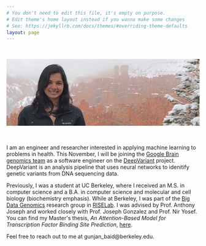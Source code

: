 ```yaml
---
# You don't need to edit this file, it's empty on purpose.
# Edit theme's home layout instead if you wanna make some changes
# See: https://jekyllrb.com/docs/themes/#overriding-theme-defaults
layout: page
---
```


<br>

![me](/assets/images/me.jpg)

<br>

I am an engineer and researcher interested in applying machine learning to problems in health. This November, I will be joining the [Google Brain genomics team](https://ai.google/research/teams/brain/healthcare-biosciences) as a software engineer on the [DeepVariant](https://github.com/google/deepvariant) project. DeepVariant is an analysis pipeline that uses neural networks to idenitify genetic variants from DNA sequencing data. 

Previously, I was a student at UC Berkeley, where I received an M.S. in computer science and a B.A. in computer science and molecular and cell biology (biochemistry emphasis). While at Berkeley, I was part of the [Big Data Genomics](http://bdgenomics.org/) research group in [RISELab](https://rise.cs.berkeley.edu). I was advised by Prof. Anthony Joseph and worked closely with Prof. Joseph Gonzalez and Prof. Nir Yosef. You can find my Master's thesis, *An Attention-Based Model for Transcription Factor Binding Site Prediction*, [here](https://www2.eecs.berkeley.edu/Pubs/TechRpts/2018/EECS-2018-83.html).


Feel free to reach out to me at <span class="rev">ude.yelekreb@diab_najnug</span>.

<style type="text/css">
	span.rev {
    	unicode-bidi: bidi-override;
    	direction: rtl;
	}
</style>
